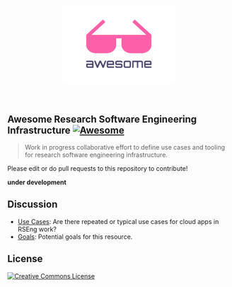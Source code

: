 <p align="center">
  <br>
    <img width="50%" src="awesome.svg" />
  <br>
  <br>
  <br>
</p>

## Awesome Research Software Engineering Infrastructure [![Awesome](https://cdn.rawgit.com/sindresorhus/awesome/d7305f38d29fed78fa85652e3a63e154dd8e8829/media/badge.svg)](https://github.com/sindresorhus/awesome)

> Work in progress collaborative effort to define use cases and tooling for research software engineering infrastructure.

Please edit or do pull requests to this repository to contribute!

**under development**

## Discussion

 - [Use Cases](docs/use-cases.md): Are there repeated or typical use cases for cloud apps in RSEng work?
 - [Goals](docs/goals.md): Potential goals for this resource.  

## License

[![Creative Commons License](http://mirrors.creativecommons.org/presskit/buttons/88x31/svg/cc-zero.svg)](https://creativecommons.org/publicdomain/zero/1.0/)
